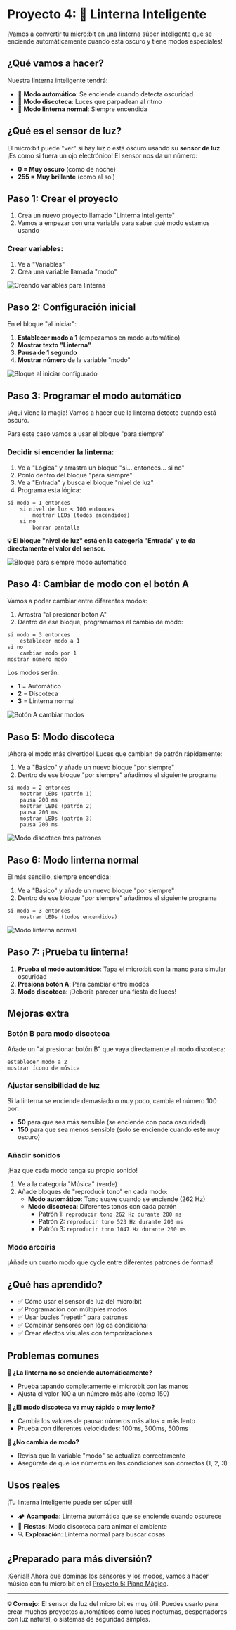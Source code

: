 # Proyecto 4: 🔦 Linterna Inteligente

¡Vamos a convertir tu micro:bit en una linterna súper inteligente que se enciende automáticamente cuando está oscuro y tiene modos especiales!

## ¿Qué vamos a hacer?

Nuestra linterna inteligente tendrá:
- 🌙 **Modo automático**: Se enciende cuando detecta oscuridad
- 🕺 **Modo discoteca**: Luces que parpadean al ritmo
- 🔦 **Modo linterna normal**: Siempre encendida

## ¿Qué es el sensor de luz?

El micro:bit puede "ver" si hay luz o está oscuro usando su **sensor de luz**. ¡Es como si fuera un ojo electrónico! El sensor nos da un número:
- **0 = Muy oscuro** (como de noche)
- **255 = Muy brillante** (como al sol)

## Paso 1: Crear el proyecto

1. Crea un nuevo proyecto llamado "Linterna Inteligente"
2. Vamos a empezar con una variable para saber qué modo estamos usando

### Crear variables:
1. Ve a "Variables"
2. Crea una variable llamada "modo"

![Creando variables para linterna](../imagenes/04-crear-variables-linterna.png)

## Paso 2: Configuración inicial

En el bloque "al iniciar":

1. **Establecer modo a 1** (empezamos en modo automático)
2. **Mostrar texto "Linterna"**
3. **Pausa de 1 segundo**
4. **Mostrar número** de la variable "modo"

![Bloque al iniciar configurado](../imagenes/04-al-iniciar-configurado.png)

## Paso 3: Programar el modo automático

¡Aquí viene la magia! Vamos a hacer que la linterna detecte cuando está oscuro.

Para este caso vamos a usar el bloque "para siempre"

### Decidir si encender la linterna:
1. Ve a "Lógica" y arrastra un bloque "si... entonces... si no"
2. Ponlo dentro del bloque "para siempre"
2. Ve a "Entrada" y busca el bloque "nivel de luz"
3. Programa esta lógica:

```
si modo = 1 entonces
    si nivel de luz < 100 entonces
        mostrar LEDs (todos encendidos)
    si no
        borrar pantalla
```

**💡 El bloque "nivel de luz" está en la categoría "Entrada" y te da directamente el valor del sensor.**

![Bloque para siempre modo automático](../imagenes/04-para-siempre-modo-automatico.png)

## Paso 4: Cambiar de modo con el botón A

Vamos a poder cambiar entre diferentes modos:

1. Arrastra "al presionar botón A"
2. Dentro de ese bloque, programamos el cambio de modo:

```
si modo = 3 entonces
    establecer modo a 1
si no
    cambiar modo por 1
mostrar número modo
```

Los modos serán:
- **1** = Automático
- **2** = Discoteca
- **3** = Linterna normal

![Botón A cambiar modos](../imagenes/04-boton-a-cambiar-modos.png)

## Paso 5: Modo discoteca

¡Ahora el modo más divertido! Luces que cambian de patrón rápidamente:

1. Ve a "Básico" y añade un nuevo bloque "por siempre"
2. Dentro de ese bloque "por siempre" añadimos el siguiente programa

```
si modo = 2 entonces
    mostrar LEDs (patrón 1)
    pausa 200 ms
    mostrar LEDs (patrón 2)
    pausa 200 ms
    mostrar LEDs (patrón 3)
    pausa 200 ms
```

![Modo discoteca tres patrones](../imagenes/04-modo-discoteca-patrones.png)

## Paso 6: Modo linterna normal

El más sencillo, siempre encendida:

1. Ve a "Básico" y añade un nuevo bloque "por siempre"
2. Dentro de ese bloque "por siempre" añadimos el siguiente programa

```
si modo = 3 entonces
    mostrar LEDs (todos encendidos)
```

![Modo linterna normal](../imagenes/04-modo-siempre-encendido.png)

## Paso 7: ¡Prueba tu linterna!

1. **Prueba el modo automático**: Tapa el micro:bit con la mano para simular oscuridad
2. **Presiona botón A**: Para cambiar entre modos
3. **Modo discoteca**: ¡Debería parecer una fiesta de luces!

## Mejoras extra

### Botón B para modo discoteca
Añade un "al presionar botón B" que vaya directamente al modo discoteca:

```
establecer modo a 2
mostrar ícono de música
```

### Ajustar sensibilidad de luz
Si la linterna se enciende demasiado o muy poco, cambia el número 100 por:
- **50** para que sea más sensible (se enciende con poca oscuridad)
- **150** para que sea menos sensible (solo se enciende cuando esté muy oscuro)

### Añadir sonidos
¡Haz que cada modo tenga su propio sonido!

1. Ve a la categoría "Música" (verde)
2. Añade bloques de "reproducir tono" en cada modo:
   - **Modo automático**: Tono suave cuando se enciende (262 Hz)
   - **Modo discoteca**: Diferentes tonos con cada patrón
     - Patrón 1: `reproducir tono 262 Hz durante 200 ms`
     - Patrón 2: `reproducir tono 523 Hz durante 200 ms`  
     - Patrón 3: `reproducir tono 1047 Hz durante 200 ms`

### Modo arcoíris
¡Añade un cuarto modo que cycle entre diferentes patrones de formas!

## ¿Qué has aprendido?

- ✅ Cómo usar el sensor de luz del micro:bit
- ✅ Programación con múltiples modos
- ✅ Usar bucles "repetir" para patrones
- ✅ Combinar sensores con lógica condicional
- ✅ Crear efectos visuales con temporizaciones

## Problemas comunes

**🤔 ¿La linterna no se enciende automáticamente?**
- Prueba tapando completamente el micro:bit con las manos
- Ajusta el valor 100 a un número más alto (como 150)

**🤔 ¿El modo discoteca va muy rápido o muy lento?**
- Cambia los valores de pausa: números más altos = más lento
- Prueba con diferentes velocidades: 100ms, 300ms, 500ms

**🤔 ¿No cambia de modo?**
- Revisa que la variable "modo" se actualiza correctamente
- Asegúrate de que los números en las condiciones son correctos (1, 2, 3)

## Usos reales

¡Tu linterna inteligente puede ser súper útil!

- 🏕️ **Acampada**: Linterna automática que se enciende cuando oscurece
- 🎉 **Fiestas**: Modo discoteca para animar el ambiente
- 🔍 **Exploración**: Linterna normal para buscar cosas

## ¿Preparado para más diversión?

¡Genial! Ahora que dominas los sensores y los modos, vamos a hacer música con tu micro:bit en el [Proyecto 5: Piano Mágico](05-piano-magico.md).

---

**💡 Consejo:** El sensor de luz del micro:bit es muy útil. Puedes usarlo para crear muchos proyectos automáticos como luces nocturnas, despertadores con luz natural, o sistemas de seguridad simples.
